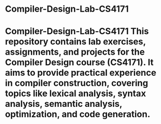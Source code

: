 # Compiler-Design-Lab-CS4171
# Compiler-Design-Lab-CS4171  This repository contains lab exercises, assignments, and projects for the Compiler Design course (CS4171). It aims to provide practical experience in compiler construction, covering topics like lexical analysis, syntax analysis, semantic analysis, optimization, and code generation.
